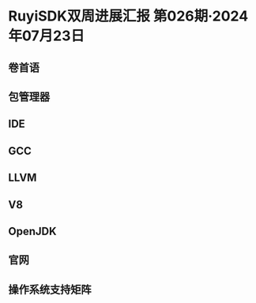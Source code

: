 # RuyiSDK双周进展汇报  第026期·2024年07月23日

## 卷首语

## 包管理器

## IDE

## GCC

## LLVM

## V8

## OpenJDK

## 官网

## 操作系统支持矩阵

